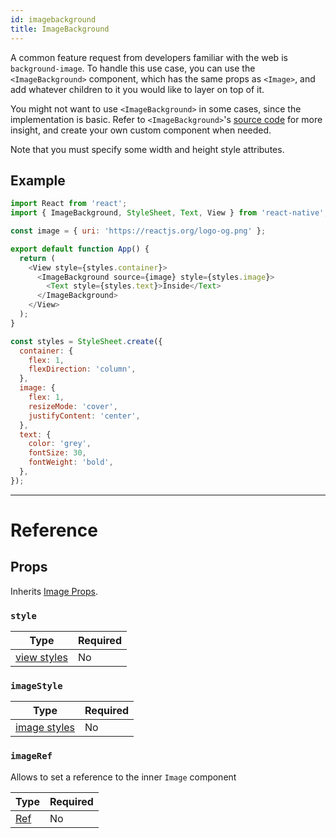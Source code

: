 ```yaml
---
id: imagebackground
title: ImageBackground
---
```


A common feature request from developers familiar with the web is `background-image`. To handle this use case, you can use the `<ImageBackground>` component, which has the same props as `<Image>`, and add whatever children to it you would like to layer on top of it.

You might not want to use `<ImageBackground>` in some cases, since the implementation is basic. Refer to `<ImageBackground>`'s [source code](https://github.com/facebook/react-native/blob/master/Libraries/Image/ImageBackground.js) for more insight, and create your own custom component when needed.

Note that you must specify some width and height style attributes.

## Example

```js
import React from 'react';
import { ImageBackground, StyleSheet, Text, View } from 'react-native';

const image = { uri: 'https://reactjs.org/logo-og.png' };

export default function App() {
  return (
    <View style={styles.container}>
      <ImageBackground source={image} style={styles.image}>
        <Text style={styles.text}>Inside</Text>
      </ImageBackground>
    </View>
  );
}

const styles = StyleSheet.create({
  container: {
    flex: 1,
    flexDirection: 'column',
  },
  image: {
    flex: 1,
    resizeMode: 'cover',
    justifyContent: 'center',
  },
  text: {
    color: 'grey',
    fontSize: 30,
    fontWeight: 'bold',
  },
});
```

---

# Reference

## Props

Inherits [Image Props](../image/#props).

### `style`

| Type                                | Required |
| ----------------------------------- | -------- |
| [view styles](../view-style-props/) | No       |

### `imageStyle`

| Type                                  | Required |
| ------------------------------------- | -------- |
| [image styles](../image-style-props/) | No       |

### `imageRef`

Allows to set a reference to the inner `Image` component

| Type                                                  | Required |
| ----------------------------------------------------- | -------- |
| [Ref](https://reactjs.org/docs/refs-and-the-dom.html) | No       |
